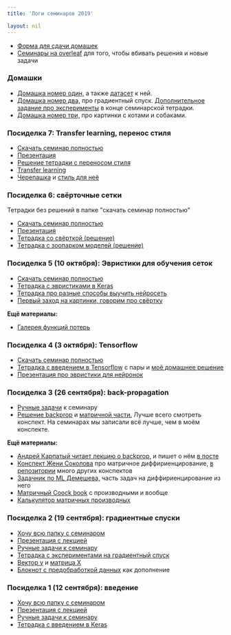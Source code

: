 ```yaml
---
title: 'Логи семинаров 2019'

layout: nil
---
```


* [Форма для сдачи домашек](https://docs.google.com/forms/d/e/1FAIpQLSfy0CaLlKLmFYlrv8MCCkW9pO2eA4bSbTIVxNjW6CysgkowSQ/viewform)
* [Семинары на overleaf](https://www.overleaf.com/2881197198rzbyhkvdcgnk) для того, чтобы вбивать решения и новые задачи

### Домашки

* [Домашка номер один,](https://nbviewer.jupyter.org/github/FUlyankin/neural_nets_econ/blob/master/2019/sem_1/HW1.ipynb) а также [датасет](https://github.com/FUlyankin/neural_nets_econ/blob/master/2019/sem_1/walmart.csv) к ней.
* [Домашка номер два,](https://nbviewer.jupyter.org/github/FUlyankin/neural_nets_econ/blob/master/2019/sem_2/HW2_gradient.ipynb) про градиентный спуск. [Дополнительное задание про эксперименты](https://nbviewer.jupyter.org/github/FUlyankin/neural_nets_econ/blob/master/2019/sem_2/Keras_SGD_experiments.ipynb) в конце семинарской тетрадки.
* [Домашка номер три,](https://nbviewer.jupyter.org/github/FUlyankin/neural_nets_econ/blob/master/2019/sem_7_pic/HW_cats.ipynb) про картинки с котами и собаками.



### Посиделка 7: Transfer learning, перенос стиля

* [Скачать семинар полностью](https://github.com/FUlyankin/neural_nets_econ/raw/master/2019/sem_7_pic/sem_7.zip)
* [Презентация](https://github.com/FUlyankin/neural_nets_econ/blob/master/2019/sem_7_pic/nn_slides_7.pdf)
* [Решение тетрадки с переносом стиля](https://nbviewer.jupyter.org/github/FUlyankin/neural_nets_econ/blob/master/2019/sem_7_pic/neural-style-transfer_solve.ipynb)
* [Transfer learning](https://nbviewer.jupyter.org/github/FUlyankin/neural_nets_econ/blob/master/2019/sem_7_pic/transfer_learning_images.ipynb)
* [Черепашка](https://github.com/FUlyankin/neural_nets_econ/blob/master/2019/sem_7_pic/Green_Sea_Turtle_grazing_seagrass.jpg) и [стиль для неё](https://github.com/FUlyankin/neural_nets_econ/blob/master/2019/sem_7_pic/The_Great_Wave_off_Kanagawa.jpg)


### Посиделка 6: свёрточные сетки

Тетрадки без решений в папке "скачать семинар полностью"

* [Скачать семинар полностью](https://github.com/FUlyankin/neural_nets_econ/raw/master/2019/sem_6_pic/sem_6_pic.zip)
* [Презентация](https://github.com/FUlyankin/neural_nets_econ/blob/master/2019/sem_6_pic/nn_slides_6.pdf)
* [Тетрадка со свёрткой (решение)](https://nbviewer.jupyter.org/github/FUlyankin/neural_nets_econ/blob/master/2019/sem_6_pic/our_first_cnn_solve.ipynb)
* [Тетрадка с зоопарком моделей (решение)](https://nbviewer.jupyter.org/github/FUlyankin/neural_nets_econ/blob/master/2019/sem_6_pic/Neural_nets_ZOO_solve.ipynb)


### Посиделка 5 (10 октября): Эвристики для обучения сеток

* [Скачать семинар полностью](https://github.com/FUlyankin/neural_nets_econ/raw/master/2019/sem_5/sem5.zip)
* [Тетрадка с эвристиками в Keras](https://nbviewer.jupyter.org/github/FUlyankin/neural_nets_econ/blob/master/2019/sem_5/batchnorm_init_skip_solve.ipynb)
* [Тетрадка про разные способы выучить нейросеть](https://nbviewer.jupyter.org/github/FUlyankin/neural_nets_econ/blob/master/2019/sem_5/NN_as_class.ipynb)
* [Первый заход на картинки, говорим про свёртку](https://nbviewer.jupyter.org/github/FUlyankin/neural_nets_econ/blob/master/2019/sem_5/1.%20Convolution.ipynb)


__Ещё материалы:__

* [Галерея функций потерь](https://losslandscape.com/)

### Посиделка 4 (3 октября): Tensorflow

* [Скачать семинар полностью](https://github.com/FUlyankin/neural_nets_econ/raw/master/2019/sem_4/sem_4.zip)
* [Тетрадка с введением в Tensorflow](https://nbviewer.jupyter.org/github/FUlyankin/neural_nets_econ/blob/master/2019/sem_4/tensorflow2.ipynb) с пары и [моё домашнее решение](https://nbviewer.jupyter.org/github/FUlyankin/neural_nets_econ/blob/master/2019/sem_4/tensorflow2_solve.ipynb)
* [Презентация про эвристики для нейронок](https://github.com/FUlyankin/neural_nets_econ/blob/master/2019/sem_4/nn_slides_4.pdf)

### Посиделка 3 (26 сентября): back-propagation

* [Ручные задачи](https://github.com/FUlyankin/neural_nets_econ/blob/master/2019/sem_3/tasks_3.pdf) к семинару
* [Решение backprop](https://github.com/FUlyankin/neural_nets_econ/blob/master/2019/sem_3/backprop.pdf) и [матричной части.](https://github.com/FUlyankin/neural_nets_econ/blob/master/2019/sem_3/matrix_diff.pdf) Лучше всего смотреть конспект. На семинарах мы записали всё лучше, чем в моём конспекте.

__Ещё материалы:__

* [Андрей Карпатый читает лекцию о backprop,](https://www.youtube.com/watch?v=59Hbtz7XgjM) и пишет о нём [в посте](http://cs231n.github.io/optimization-2/)
* [Конспект Жени Соколова](https://github.com/esokolov/ml-course-hse/blob/master/2017-fall/seminars/sem02-linregr-part1.pdf) про матричное диффириенцирование, [в репозитории](https://github.com/esokolov/ml-course-msu) много других конспектов
* [Задачник по ML Демешева,](https://github.com/bdemeshev/mlearn_pro/blob/master/mlearn_pro.pdf) часть задач на диффириенцирование из него
* [Матричный Coock book](https://www.math.uwaterloo.ca/~hwolkowi/matrixcookbook.pdf) с производными и вообще
* [Калькулятор матричных производных](http://www.matrixcalculus.org/)

### Посиделка 2 (19 сентября): градиентные спуски

* [Хочу всю папку с семинаром](https://github.com/FUlyankin/neural_nets_econ/raw/master/2019/sem_2/sem_2.zip)
* [Презентация с лекцией](https://github.com/FUlyankin/neural_nets_econ/blob/master/2019/sem_2/nn_slides_2.pdf)
* [Ручные задачи к семинару](https://github.com/FUlyankin/neural_nets_econ/blob/master/2019/sem_2/tasks_2.pdf)
* [Тетрадка с экспериментами на градиентный спуск](https://nbviewer.jupyter.org/github/FUlyankin/neural_nets_econ/blob/master/2019/sem_2/Keras_SGD_experiments.ipynb)
* [Вектор y](https://github.com/FUlyankin/neural_nets_econ/blob/master/2019/sem_2/y_cat.csv) и [матрица X](https://github.com/FUlyankin/neural_nets_econ/blob/master/2019/sem_2/X_cat.csv)
* [Блокнот с предобработкой данных](https://github.com/FUlyankin/neural_nets_econ/tree/master/2019/sem_2/original_cats) как дополнение



### Посиделка 1 (12 сентября): введение

* [Хочу всю папку с семинаром](https://github.com/FUlyankin/neural_nets_econ/raw/master/2019/sem_1/sem_1.zip)
* [Презентация с лекцией](https://github.com/FUlyankin/neural_nets_econ/blob/master/2019/sem_1/nn_slides_1.pdf)
* [Ручные задачи к семинару](https://github.com/FUlyankin/neural_nets_econ/blob/master/2019/sem_1/tasks_1.pdf)
* [Тетрадка с введением в Keras](https://nbviewer.jupyter.org/github/FUlyankin/neural_nets_econ/blob/master/2019/sem_1/sem1_keras_intro.ipynb)
